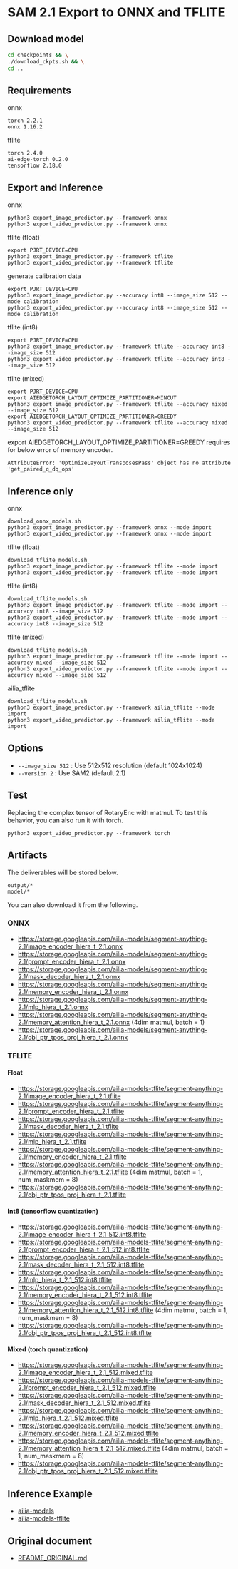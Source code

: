 # SAM 2.1 Export to ONNX and TFLITE

## Download model


```bash
cd checkpoints && \
./download_ckpts.sh && \
cd ..
```

## Requirements

onnx

```
torch 2.2.1
onnx 1.16.2
```

tflite

```
torch 2.4.0
ai-edge-torch 0.2.0
tensorflow 2.18.0
```

## Export and Inference

onnx

```
python3 export_image_predictor.py --framework onnx
python3 export_video_predictor.py --framework onnx
```

tflite (float)

```
export PJRT_DEVICE=CPU
python3 export_image_predictor.py --framework tflite
python3 export_video_predictor.py --framework tflite
```

generate calibration data

```
export PJRT_DEVICE=CPU
python3 export_image_predictor.py --accuracy int8 --image_size 512 --mode calibration
python3 export_video_predictor.py --accuracy int8 --image_size 512 --mode calibration
```

tflite (int8)

```
export PJRT_DEVICE=CPU
python3 export_image_predictor.py --framework tflite --accuracy int8 --image_size 512
python3 export_video_predictor.py --framework tflite --accuracy int8 --image_size 512
```

tflite (mixed)

```
export PJRT_DEVICE=CPU
export AIEDGETORCH_LAYOUT_OPTIMIZE_PARTITIONER=MINCUT
python3 export_image_predictor.py --framework tflite --accuracy mixed --image_size 512
export AIEDGETORCH_LAYOUT_OPTIMIZE_PARTITIONER=GREEDY
python3 export_video_predictor.py --framework tflite --accuracy mixed --image_size 512
```

export AIEDGETORCH_LAYOUT_OPTIMIZE_PARTITIONER=GREEDY requires for below error of memory encoder.

```
AttributeError: 'OptimizeLayoutTransposesPass' object has no attribute 'get_paired_q_dq_ops'
```

## Inference only

onnx

```
download_onnx_models.sh
python3 export_image_predictor.py --framework onnx --mode import
python3 export_video_predictor.py --framework onnx --mode import
```

tflite (float)

```
download_tflite_models.sh
python3 export_image_predictor.py --framework tflite --mode import
python3 export_video_predictor.py --framework tflite --mode import
```

tflite (int8)

```
download_tflite_models.sh
python3 export_image_predictor.py --framework tflite --mode import --accuracy int8 --image_size 512
python3 export_video_predictor.py --framework tflite --mode import --accuracy int8 --image_size 512
```

tflite (mixed)

```
download_tflite_models.sh
python3 export_image_predictor.py --framework tflite --mode import --accuracy mixed --image_size 512
python3 export_video_predictor.py --framework tflite --mode import --accuracy mixed --image_size 512
```

ailia_tflite

```
download_tflite_models.sh
python3 export_image_predictor.py --framework ailia_tflite --mode import
python3 export_video_predictor.py --framework ailia_tflite --mode import
```

## Options

- `--image_size 512` : Use 512x512 resolution (default 1024x1024)
- `--version 2` : Use SAM2 (default 2.1)

## Test

Replacing the complex tensor of RotaryEnc with matmul. To test this behavior, you can also run it with torch.

```
python3 export_video_predictor.py --framework torch
```

## Artifacts

The deliverables will be stored below.

```
output/*
model/*
```

You can also download it from the following.

### ONNX

- https://storage.googleapis.com/ailia-models/segment-anything-2.1/image_encoder_hiera_t_2.1.onnx
- https://storage.googleapis.com/ailia-models/segment-anything-2.1/prompt_encoder_hiera_t_2.1.onnx
- https://storage.googleapis.com/ailia-models/segment-anything-2.1/mask_decoder_hiera_t_2.1.onnx
- https://storage.googleapis.com/ailia-models/segment-anything-2.1/memory_encoder_hiera_t_2.1.onnx
- https://storage.googleapis.com/ailia-models/segment-anything-2.1/mlp_hiera_t_2.1.onnx
- https://storage.googleapis.com/ailia-models/segment-anything-2.1/memory_attention_hiera_t_2.1.onnx (4dim matmul, batch = 1)
- https://storage.googleapis.com/ailia-models/segment-anything-2.1/obj_ptr_tpos_proj_hiera_t_2.1.onnx

### TFLITE

#### Float

- https://storage.googleapis.com/ailia-models-tflite/segment-anything-2.1/image_encoder_hiera_t_2.1.tflite
- https://storage.googleapis.com/ailia-models-tflite/segment-anything-2.1/prompt_encoder_hiera_t_2.1.tflite
- https://storage.googleapis.com/ailia-models-tflite/segment-anything-2.1/mask_decoder_hiera_t_2.1.tflite
- https://storage.googleapis.com/ailia-models-tflite/segment-anything-2.1/mlp_hiera_t_2.1.tflite
- https://storage.googleapis.com/ailia-models-tflite/segment-anything-2.1/memory_encoder_hiera_t_2.1.tflite
- https://storage.googleapis.com/ailia-models-tflite/segment-anything-2.1/memory_attention_hiera_t_2.1.tflite (4dim matmul, batch = 1, num_maskmem = 8)
- https://storage.googleapis.com/ailia-models-tflite/segment-anything-2.1/obj_ptr_tpos_proj_hiera_t_2.1.tflite

#### Int8 (tensorflow quantization)

- https://storage.googleapis.com/ailia-models-tflite/segment-anything-2.1/image_encoder_hiera_t_2.1_512.int8.tflite
- https://storage.googleapis.com/ailia-models-tflite/segment-anything-2.1/prompt_encoder_hiera_t_2.1_512.int8.tflite
- https://storage.googleapis.com/ailia-models-tflite/segment-anything-2.1/mask_decoder_hiera_t_2.1_512.int8.tflite
- https://storage.googleapis.com/ailia-models-tflite/segment-anything-2.1/mlp_hiera_t_2.1_512.int8.tflite
- https://storage.googleapis.com/ailia-models-tflite/segment-anything-2.1/memory_encoder_hiera_t_2.1_512.int8.tflite
- https://storage.googleapis.com/ailia-models-tflite/segment-anything-2.1/memory_attention_hiera_t_2.1_512.int8.tflite (4dim matmul, batch = 1, num_maskmem = 8)
- https://storage.googleapis.com/ailia-models-tflite/segment-anything-2.1/obj_ptr_tpos_proj_hiera_t_2.1_512.int8.tflite

#### Mixed (torch quantization)

- https://storage.googleapis.com/ailia-models-tflite/segment-anything-2.1/image_encoder_hiera_t_2.1_512.mixed.tflite
- https://storage.googleapis.com/ailia-models-tflite/segment-anything-2.1/prompt_encoder_hiera_t_2.1_512.mixed.tflite
- https://storage.googleapis.com/ailia-models-tflite/segment-anything-2.1/mask_decoder_hiera_t_2.1_512.mixed.tflite
- https://storage.googleapis.com/ailia-models-tflite/segment-anything-2.1/mlp_hiera_t_2.1_512.mixed.tflite
- https://storage.googleapis.com/ailia-models-tflite/segment-anything-2.1/memory_encoder_hiera_t_2.1_512.mixed.tflite
- https://storage.googleapis.com/ailia-models-tflite/segment-anything-2.1/memory_attention_hiera_t_2.1_512.mixed.tflite (4dim matmul, batch = 1, num_maskmem = 8)
- https://storage.googleapis.com/ailia-models-tflite/segment-anything-2.1/obj_ptr_tpos_proj_hiera_t_2.1_512.mixed.tflite

## Inference Example

- [ailia-models](https://github.com/axinc-ai/ailia-models/tree/master/image_segmentation/segment-anything-2)
- [ailia-models-tflite](https://github.com/axinc-ai/ailia-models-tflite/pull/90)

## Original document

- [README_ORIGINAL.md](README_ORIGINAL.md)
